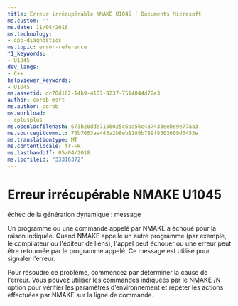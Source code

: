 ```yaml
---
title: Erreur irrécupérable NMAKE U1045 | Documents Microsoft
ms.custom: ''
ms.date: 11/04/2016
ms.technology:
- cpp-diagnostics
ms.topic: error-reference
f1_keywords:
- U1045
dev_langs:
- C++
helpviewer_keywords:
- U1045
ms.assetid: dc70d162-14b9-4107-9237-7514044d72e3
author: corob-msft
ms.author: corob
ms.workload:
- cplusplus
ms.openlocfilehash: 673b20dde7156025c6aa56c487433eebe9e77aa3
ms.sourcegitcommit: 76b7653ae443a2b8eb1186b789f8503609d6453e
ms.translationtype: MT
ms.contentlocale: fr-FR
ms.lasthandoff: 05/04/2018
ms.locfileid: "33316372"
---
```

# <a name="nmake-fatal-error-u1045"></a>Erreur irrécupérable NMAKE U1045
échec de la génération dynamique : message  
  
 Un programme ou une commande appelé par NMAKE a échoué pour la raison indiquée. Quand NMAKE appelle un autre programme (par exemple, le compilateur ou l'éditeur de liens), l'appel peut échouer ou une erreur peut être retournée par le programme appelé. Ce message est utilisé pour signaler l'erreur.  
  
 Pour résoudre ce problème, commencez par déterminer la cause de l'erreur. Vous pouvez utiliser les commandes indiquées par le NMAKE [/N](../../build/nmake-options.md) option pour vérifier les paramètres d’environnement et répéter les actions effectuées par NMAKE sur la ligne de commande.